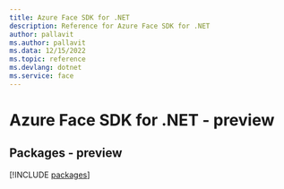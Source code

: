 ```yaml
---
title: Azure Face SDK for .NET
description: Reference for Azure Face SDK for .NET
author: pallavit
ms.author: pallavit
ms.data: 12/15/2022
ms.topic: reference
ms.devlang: dotnet
ms.service: face
---
```

# Azure Face SDK for .NET - preview
## Packages - preview
[!INCLUDE [packages](face-index.md)]